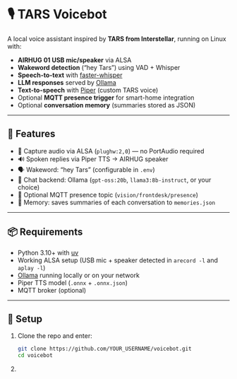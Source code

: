 # 🎙️ TARS Voicebot

A local voice assistant inspired by **TARS from Interstellar**, running on Linux with:

- **AIRHUG 01 USB mic/speaker** via ALSA
- **Wakeword detection** (“hey Tars”) using VAD + Whisper
- **Speech-to-text** with [faster-whisper](https://github.com/guillaumekln/faster-whisper)
- **LLM responses** served by [Ollama](https://ollama.ai)
- **Text-to-speech** with [Piper](https://github.com/rhasspy/piper) (custom TARS voice)
- Optional **MQTT presence trigger** for smart-home integration
- Optional **conversation memory** (summaries stored as JSON)

---

## 🚀 Features

- 🎤 Capture audio via ALSA (`plughw:2,0`) — no PortAudio required  
- 🔊 Spoken replies via Piper TTS → AIRHUG speaker  
- 🗣️ Wakeword: “hey Tars” (configurable in `.env`)  
- 🤖 Chat backend: Ollama (`gpt-oss:20b`, `llama3:8b-instruct`, or your choice)  
- 📡 Optional MQTT presence topic (`vision/frontdesk/presence`)  
- 🧠 Memory: saves summaries of each conversation to `memories.json`

---

## 📦 Requirements

- Python 3.10+ with [uv](https://docs.astral.sh/uv/)  
- Working ALSA setup (USB mic + speaker detected in `arecord -l` and `aplay -l`)  
- [Ollama](https://ollama.ai) running locally or on your network  
- Piper TTS model (`.onnx` + `.onnx.json`)  
- MQTT broker (optional)

---

## 🔧 Setup

1. Clone the repo and enter:
   ```bash
   git clone https://github.com/YOUR_USERNAME/voicebot.git
   cd voicebot

2. 
